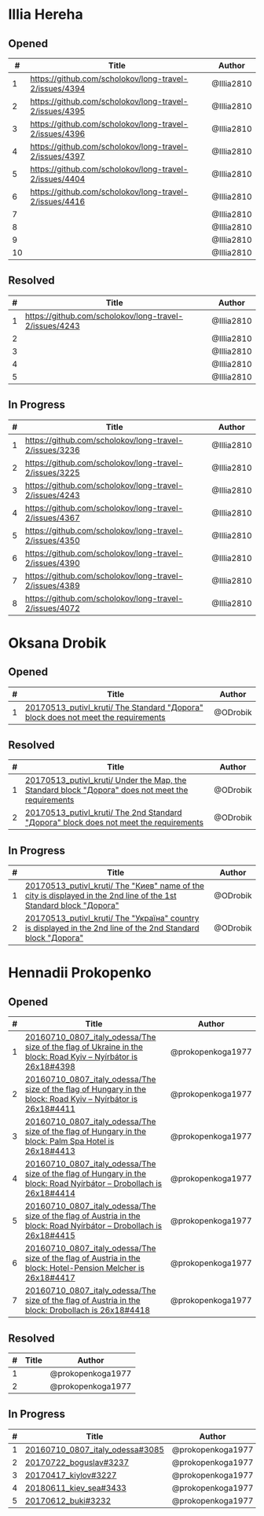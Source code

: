 # Illia Hereha
## Opened

| #   | Title | Author
| --- | ---   | ----
| 1   |[https://github.com/scholokov/long-travel-2/issues/4394 ](https://github.com/scholokov/long-travel-2/issues/4394)  | @Illia2810
| 2   |[https://github.com/scholokov/long-travel-2/issues/4395  ](https://github.com/scholokov/long-travel-2/issues/4395)  | @Illia2810
| 3   |[https://github.com/scholokov/long-travel-2/issues/4396  ](https://github.com/scholokov/long-travel-2/issues/4396)  | @Illia2810
| 4   |[https://github.com/scholokov/long-travel-2/issues/4397  ](https://github.com/scholokov/long-travel-2/issues/4397)  | @Illia2810
| 5   |[https://github.com/scholokov/long-travel-2/issues/4404  ](https://github.com/scholokov/long-travel-2/issues/4404)  | @Illia2810
| 6   |[https://github.com/scholokov/long-travel-2/issues/4416  ](https://github.com/scholokov/long-travel-2/issues/4416)  | @Illia2810
| 7   |  | @Illia2810
| 8   |  | @Illia2810
| 9   |  | @Illia2810
| 10  |  | @Illia2810
## Resolved
| #   | Title | Author
| --- | ---   | ----
| 1   |[https://github.com/scholokov/long-travel-2/issues/4243  ](https://github.com/scholokov/long-travel-2/issues/4243)   | @Illia2810
| 2   |   | @Illia2810
| 3   |   | @Illia2810
| 4   |   | @Illia2810
| 5   |   | @Illia2810


## In Progress
| #   | Title | Author
| --- | ---   | ----
| 1   |[https://github.com/scholokov/long-travel-2/issues/3236  ](https://github.com/scholokov/long-travel-2/issues/3236)   | @Illia2810
| 2   |[https://github.com/scholokov/long-travel-2/issues/3225  ](https://github.com/scholokov/long-travel-2/issues/3225)   | @Illia2810
| 3   |[https://github.com/scholokov/long-travel-2/issues/4243  ](https://github.com/scholokov/long-travel-2/issues/4243)   | @Illia2810
| 4   |[https://github.com/scholokov/long-travel-2/issues/4367  ](https://github.com/scholokov/long-travel-2/issues/4367)   | @Illia2810
| 5   |[https://github.com/scholokov/long-travel-2/issues/4350  ](https://github.com/scholokov/long-travel-2/issues/4350)   | @Illia2810
| 6   |[https://github.com/scholokov/long-travel-2/issues/4390  ](https://github.com/scholokov/long-travel-2/issues/4390)   | @Illia2810
| 7   |[https://github.com/scholokov/long-travel-2/issues/4389  ](https://github.com/scholokov/long-travel-2/issues/4389)   | @Illia2810
| 8   |[https://github.com/scholokov/long-travel-2/issues/4072  ](https://github.com/scholokov/long-travel-2/issues/4072)   | @Illia2810

# Oksana Drobik

## Opened

| #   | Title | Author
| --- | ---   | ----
| 1   | [20170513_putivl_kruti/ The Standard "Дорога" block does not meet the requirements](https://github.com/users/scholokov/projects/4/views/3?pane=issue&itemId=37257921)   | @ODrobik

## Resolved
| #   | Title | Author
| --- | ---   | ----
| 1   | [20170513_putivl_kruti/ Under the Map, the Standard block "Дорога" does not meet the requirements](https://github.com/users/scholokov/projects/4/views/3?pane=issue&itemId=36046843)   | @ODrobik
| 2   | [20170513_putivl_kruti/ The 2nd Standard "Дорога" block does not meet the requirements](https://github.com/users/scholokov/projects/4/views/3?pane=issue&itemId=36649972)   | @ODrobik

## In Progress
| #   | Title | Author
| --- | ---   | ----
| 1   | [20170513_putivl_kruti/ The "Киев" name of the city is displayed in the 2nd line of the 1st Standard block "Дорога"](https://github.com/users/scholokov/projects/4/views/3?pane=issue&itemId=38167216)   | @ODrobik
| 2   | [20170513_putivl_kruti/ The "Україна" country is displayed in the 2nd line of the 2nd Standard block "Дорога"](https://github.com/users/scholokov/projects/4/views/3?pane=issue&itemId=38217133)   | @ODrobik

# Hennadii Prokopenko

## Opened

| #   | Title | Author
| --- | ---   | ----
| 1   |[20160710_0807_italy_odessa/The size of the flag of Ukraine in the block: Road Kyiv – Nyírbátor is 26x18#4398](https://github.com/scholokov/long-travel-2/issues/4398) |@prokopenkoga1977
| 2   |[20160710_0807_italy_odessa/The size of the flag of Hungary in the block: Road Kyiv – Nyírbátor is 26x18#4411](https://github.com/scholokov/long-travel-2/issues/4411) |@prokopenkoga1977
| 3   |[20160710_0807_italy_odessa/The size of the flag of Hungary in the block: Palm Spa Hotel is 26x18#4413](https://github.com/scholokov/long-travel-2/issues/4413) |@prokopenkoga1977
| 4   |[20160710_0807_italy_odessa/The size of the flag of Hungary in the block: Road Nyírbátor – Drobollach is 26x18#4414](https://github.com/scholokov/long-travel-2/issues/4414) |@prokopenkoga1977
| 5   |[20160710_0807_italy_odessa/The size of the flag of Austria in the block: Road Nyírbátor – Drobollach is 26x18#4415](https://github.com/scholokov/long-travel-2/issues/4415) |@prokopenkoga1977
| 6   |[20160710_0807_italy_odessa/The size of the flag of Austria in the block: Hotel-Pension Melcher is 26x18#4417](https://github.com/scholokov/long-travel-2/issues/4417) |@prokopenkoga1977
| 7   |[20160710_0807_italy_odessa/The size of the flag of Austria in the block: Drobollach is 26x18#4418](https://github.com/scholokov/long-travel-2/issues/4418) |@prokopenkoga1977


## Resolved
| #   | Title | Author
| --- | ---   | ----
| 1   |  |@prokopenkoga1977
| 2   |  |@prokopenkoga1977
 

## In Progress
| #   | Title | Author
| --- | ---   | ----
| 1   | [20160710_0807_italy_odessa#3085](https://github.com/scholokov/long-travel-2/issues/3085)|@prokopenkoga1977
| 2   | [20170722_boguslav#3237](https://github.com/scholokov/long-travel-2/issues/3237)|@prokopenkoga1977
| 3   | [20170417_kiylov#3227](https://github.com/scholokov/long-travel-2/issues/3227)|@prokopenkoga1977
| 4   | [20180611_kiev_sea#3433](https://github.com/scholokov/long-travel-2/issues/3433)|@prokopenkoga1977
| 5   | [20170612_buki#3232](https://github.com/scholokov/long-travel-2/issues/3232)|@prokopenkoga1977
